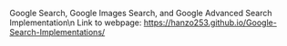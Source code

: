 Google Search, Google Images Search, and Google Advanced Search Implementation\n
Link to webpage: https://hanzo253.github.io/Google-Search-Implementations/
